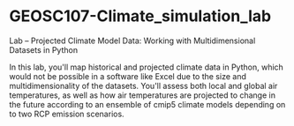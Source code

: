 # GEOSC107-Climate_simulation_lab
Lab  – Projected Climate Model Data:  Working with Multidimensional Datasets in Python

In this lab, you'll map historical and projected climate data in Python, which would not be possible in a software like Excel due to the size and multidimensionality of the datasets. You'll assess both local and global air temperatures, as well as how air temperatures are projected to change in the future according to an ensemble of cmip5 climate models depending on to two RCP emission scenarios. 
